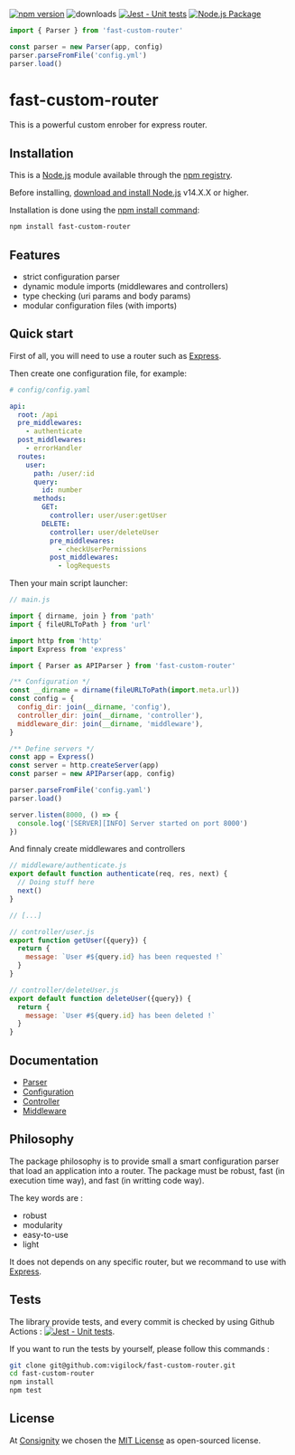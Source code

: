 [![npm version](https://img.shields.io/npm/v/fast-custom-router)](https://www.npmjs.com/package/fast-custom-router)
![downloads](https://img.shields.io/npm/dm/fast-custom-router)
[![Jest - Unit tests](https://github.com/vigilock/fast-custom-router/actions/workflows/jest.yml/badge.svg)](https://github.com/vigilock/fast-custom-router/actions/workflows/jest.yml)
[![Node.js Package](https://github.com/vigilock/fast-custom-router/actions/workflows/npm-publish.yml/badge.svg)](https://github.com/vigilock/fast-custom-router/actions/workflows/npm-publish.yml)

```javascript
import { Parser } from 'fast-custom-router'

const parser = new Parser(app, config)
parser.parseFromFile('config.yml')
parser.load()
```

# fast-custom-router

This is a powerful custom enrober for express router.

## Installation

This is a [Node.js](https://nodejs.org/en/) module available through the [npm registry](https://www.npmjs.com/).

Before installing, [download and install Node.js](https://nodejs.org/en/download/) v14.X.X or higher.

Installation is done using the [npm install command](https://docs.npmjs.com/downloading-and-installing-packages-locally):

```bash
npm install fast-custom-router
```

## Features

- strict configuration parser
- dynamic module imports (middlewares and controllers)
- type checking (uri params and body params)
- modular configuration files (with imports)

## Quick start

First of all, you will need to use a router such as [Express](https://expressjs.com/).

Then create one configuration file, for example:

```yaml
# config/config.yaml

api:
  root: /api
  pre_middlewares:
    - authenticate
  post_middlewares:
    - errorHandler
  routes:
    user:
      path: /user/:id
      query:
        id: number
      methods:
        GET:
          controller: user/user:getUser
        DELETE:
          controller: user/deleteUser
          pre_middlewares:
            - checkUserPermissions
          post_middlewares:
            - logRequests
```

Then your main script launcher:

```javascript
// main.js

import { dirname, join } from 'path'
import { fileURLToPath } from 'url'

import http from 'http'
import Express from 'express'

import { Parser as APIParser } from 'fast-custom-router'

/** Configuration */
const __dirname = dirname(fileURLToPath(import.meta.url))
const config = {
  config_dir: join(__dirname, 'config'),
  controller_dir: join(__dirname, 'controller'),
  middleware_dir: join(__dirname, 'middleware'),
}

/** Define servers */
const app = Express()
const server = http.createServer(app)
const parser = new APIParser(app, config)

parser.parseFromFile('config.yaml')
parser.load()

server.listen(8000, () => {
  console.log('[SERVER][INFO] Server started on port 8000')
})
```

And finnaly create middlewares and controllers

```javascript
// middleware/authenticate.js
export default function authenticate(req, res, next) {
  // Doing stuff here
  next()
}

// [...]

// controller/user.js
export function getUser({query}) {
  return {
    message: `User #${query.id} has been requested !`
  }
}

// controller/deleteUser.js
export default function deleteUser({query}) {
  return {
    message: `User #${query.id} has been deleted !`
  }
}
```

## Documentation

- [Parser](./docs/PARSER.md)
- [Configuration](./docs/CONFIGURATION.md)
- [Controller](./docs/CONTROLLER.md)
- [Middleware](./docs/MIDDLEWARE.md)

## Philosophy

The package philosophy is to provide small a smart configuration parser that load an application into a router. The package must be robust, fast (in execution time way), and fast (in writting code way).

The key words are :

- robust
- modularity
- easy-to-use
- light

It does not depends on any specific router, but we recommand to use with [Express](https://expressjs.com/).

## Tests

The library provide tests, and every commit is checked by using Github Actions : [![Jest - Unit tests](https://github.com/vigilock/fast-custom-router/actions/workflows/jest.yml/badge.svg)](https://github.com/vigilock/fast-custom-router/actions/workflows/jest.yml).

If you want to run the tests by yourself, please follow this commands :

```bash
git clone git@github.com:vigilock/fast-custom-router.git
cd fast-custom-router
npm install
npm test
```

## License

At [Consignity](https://consignity.fr/) we chosen the [MIT License](./LICENSE) as open-sourced license.

